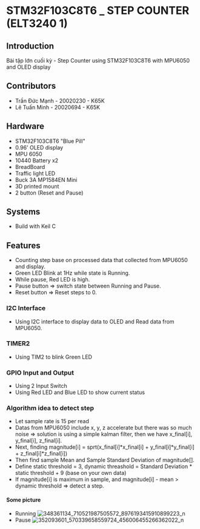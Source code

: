 # STM32F103C8T6 _ STEP COUNTER (ELT3240 1)
## Introduction
Bài tập lớn cuối kỳ - Step Counter using STM32F103C8T6 with MPU6050 and OLED display 

## Contributors
- Trần Đức Mạnh - 20020230 - K65K
- Lê Tuấn Minh  - 20020694 - K65K

## Hardware 
- STM32F103C8T6 "Blue Pill" 
- 0.96' OLED display 
- MPU 6050
- 10440 Battery x2
- BreadBoard
- Traffic light LED
- Buck 3A MP1584EN Mini
- 3D printed mount
- 2 button (Reset and Pause)

## Systems
- Build with Keil C

## Features
- Counting step base on processed data that collected from MPU6050 and display.
- Green LED Blink at 1Hz while state is Running.
- While pause, Red LED is high.
- Pause button => switch state between Running and Pause.
- Reset button => Reset steps to 0.

### I2C Interface
- Using I2C interface to display data to OLED and Read data from MPU6050.

### TIMER2
- Using TIM2 to blink Green LED 

### GPIO Input and Output
- Using 2 Input Switch
- Using Red LED and Blue LED to show current status

### Algorithm idea to detect step
- Let sample rate is 15 per read
- Datas from MPU6050 include x, y, z accelerate but there was so much noise 
=> solution is using a simple kalman filter, then we have x_final[i], y_final[i], z_final[i].
- Next, finding magnitude[i] = sprt(x_final[i]*x_final[i] + y_final[i]*y_final[i] + z_final[i]*z_final[i])
- Then find sample Mean and Sample Standard Deviation of magnitude[].
- Define static threshold = 3, dynamic threashold = Standard Deviation * static threshold + 9 (base on your own data)
- If magnitude[i] is maximum in sample, and magnitude[i] - mean > dynamic threshold => detect a step.

#### Some picture
- Running 
![348361134_710521987505572_8976193415910899223_n](https://github.com/manhkamui0502/stm32_stepcounter/assets/92159614/d776d253-4a9c-4f0b-bfb1-89eebb208754)
- Pause
![352093601_570339658559724_456006455266362022_n](https://github.com/manhkamui0502/stm32_stepcounter/assets/92159614/73493aa4-2d46-4c64-8ff7-8e210a821da4)
